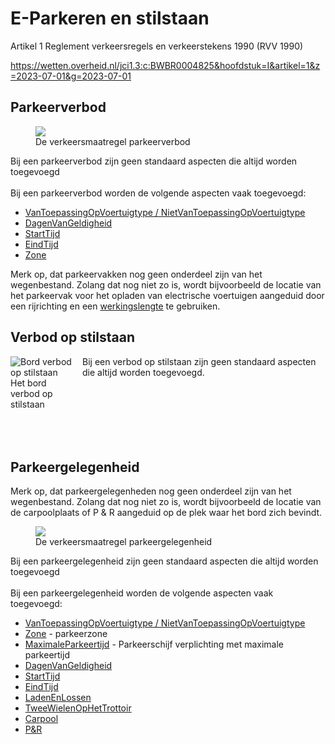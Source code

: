 # E-Parkeren en stilstaan

Artikel 1 Reglement verkeersregels en verkeerstekens 1990 (RVV 1990)

https://wetten.overheid.nl/jci1.3:c:BWBR0004825&hoofdstuk=I&artikel=1&z=2023-07-01&g=2023-07-01

## Parkeerverbod

<figure style="width:100%">
<img src="./hoofdstukken/media/parkeerverbod.PNG">
<figcaption>De verkeersmaatregel parkeerverbod</caption>
</figure>


Bij een parkeerverbod zijn geen standaard aspecten die altijd worden toegevoegd
<br><br>
Bij een parkeerverbod worden de volgende aspecten vaak toegevoegd:

* [VanToepassingOpVoertuigtype / NietVanToepassingOpVoertuigtype](#voertuigtypen) 
* [DagenVanGeldigheid](#dag-en-uur)
* [StartTijd](#dag-en-uur)
* [EindTijd](#dag-en-uur)
* [Zone](#zone)

Merk op, dat parkeervakken nog geen onderdeel zijn van het wegenbestand. Zolang dat nog niet zo is, wordt bijvoorbeeld de locatie van het parkeervak voor het opladen van electrische voertuigen aangeduid door een rijrichting en een [werkingslengte](#werkingslengte) te gebruiken.


## Verbod op stilstaan

<figure style="float: left; margin: 0 15px 15px 0; width: 100px">
<img src="./hoofdstukken/media/verbodopstilstaan.PNG" alt="Bord verbod op stilstaan">
<figcaption>Het bord verbod op stilstaan</figcaption>
</figure>

Bij een verbod op stilstaan zijn geen standaard aspecten die altijd worden toegevoegd.<br><br><br><br><br><br><br>




## Parkeergelegenheid
Merk op, dat parkeergelegenheden nog geen onderdeel zijn van het wegenbestand. Zolang dat nog niet zo is, wordt bijvoorbeeld de locatie van de carpoolplaats of P & R aangeduid op de plek waar het bord zich bevindt.

<figure>
<img src="./hoofdstukken/media/parkeergelegenheid.PNG">
<figcaption>De verkeersmaatregel parkeergelegenheid</caption>
</figure>

Bij een parkeergelegenheid zijn geen standaard aspecten die altijd worden toegevoegd
<br><br>
Bij een parkeergelegenheid worden de volgende aspecten vaak toegevoegd:

* [VanToepassingOpVoertuigtype / NietVanToepassingOpVoertuigtype](#voertuigtypen) 
* [Zone](#zone) - parkeerzone
* [MaximaleParkeertijd](#maximaleparkeertijd) - Parkeerschijf verplichting met maximale parkeertijd
* [DagenVanGeldigheid](#dag-en-uur)
* [StartTijd](#dag-en-uur)
* [EindTijd](#dag-en-uur)
* [LadenEnLossen](#ladenenlossen)
* [TweeWielenOpHetTrottoir](#tweewielenophettrottoir)
* [Carpool](#carpool)
* [P&R](#p&r)

